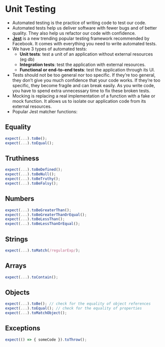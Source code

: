# Unit Testing
- Automated testing is the practice of writing code to test our code. 
- Automated tests help us deliver software with fewer bugs and of better quality. They also help us refactor our code with confidence.
- **[Jest](https://www.npmjs.com/package/jest)** is a new trending popular testing framework recommended by Facebook. It comes with everything you need to write automated tests.
- We have 3 types of automated tests: 
  - **Unit tests**: test a unit of an application without external resources (eg db)
  - **Integration tests**: test the application with external resources.
  - **Functional or end-to-end tests**: test the application through its UI.
- Tests should not be too general nor too specific. If they’re too general, they don’t give you much confidence that your code works. If they’re too specific, they become fragile and can break easily. As you write code, you have to spend extra unnecessary time to fix these broken tests. 
- Mocking is replacing a real implementation of a function with a fake or mock function. It allows us to isolate our application code from its external resources. 
- Popular Jest matcher functions: 
## Equality
```javascript
expect(...).toBe();
expect(...).toEqual();
```
## Truthiness
```javascript
expect(...).toBeDefined();
expect(...).toBeNull();
expect(...).toBeTruthy();
expect(...).toBeFalsy();
```
## Numbers
```javascript
expect(...).toBeGreaterThan();
expect(...).toBeGreaterThanOrEqual();
expect(...).toBeLessThan();
expect(...).toBeLessThanOrEqual();
```
## Strings
```javascript
expect(...).toMatch(/regularExp/);
```
## Arrays
```javascript
expect(...).toContain();
```
## Objects
```javascript
expect(...).toBe(); // check for the equality of object references 
expect(...).toEqual(); // check for the equality of properties 
expect(...).toMatchObject();
```
## Exceptions
```javascript
expect(() => { someCode }).toThrow();
```
